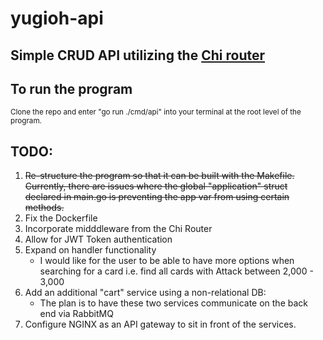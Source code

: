 # yugioh-api

## Simple CRUD API utilizing the [Chi router](https://github.com/go-chi/chi)

## To run the program
  <sub>Clone the repo and enter "go run ./cmd/api" into your terminal at the root level of the program.</sub>
  
## TODO:
  1. ~~Re-structure the program so that it can be built with the Makefile. Currently, there are issues where the global "application" struct declared in main.go is preventing the app var from using certain methods.~~
  2. Fix the Dockerfile
  3. Incorporate midddleware from the Chi Router
  4. Allow for JWT Token authentication
  5. Expand on handler functionality
     - I would like for the user to be able to have more options when searching for a card i.e. find all cards with Attack between 2,000 - 3,000</sub>
  7. Add an additional "cart" service using a non-relational DB:
     - The plan is to have these two services communicate on the back end via RabbitMQ
  8. Configure NGINX as an API gateway to sit in front of the services.
  
